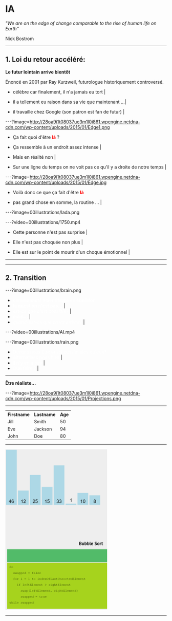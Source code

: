 # IA

_"We are on the edge of change comparable to the rise of human life on Earth"_  

 Nick Bostrom





---

## 1. Loi du retour accéléré: 
**Le futur lointain arrive bientôt**

Énoncé en 2001 par Ray Kurzweil, futurologue historiquement controversé.  
<!-- .slide: data-autoslide="5000" -->
- célèbre car finalement, il n'a jamais eu tort | 
<!-- .slide: data-autoslide="1000" -->
- il a tellement eu raison dans sa vie que maintenant ...| 
<!-- .slide: data-autoslide="2000" -->
- il travaille chez Google (son patron est fan de futur) | 
<!-- .slide: data-autoslide="100000" -->







---?image=http://28oa9i1t08037ue3m1l0i861.wpengine.netdna-cdn.com/wp-content/uploads/2015/01/Edge1.png

<!-- .slide: data-autoslide="10000" -->
- Ça fait quoi d'être <span style="color:red">**là**</span> ?
<!-- .slide: data-autoslide="3000" -->
- Ça ressemble à un endroit assez intense |
<!-- .slide: data-autoslide="3000" -->
- Mais en réalité non |
<!-- .slide: data-autoslide="1000" -->
- Sur une ligne du temps on ne voit pas ce qu'il y a droite de notre temps |
<!-- .slide: data-autoslide="100000" -->








---?image=http://28oa9i1t08037ue3m1l0i861.wpengine.netdna-cdn.com/wp-content/uploads/2015/01/Edge.jpg
     
- Voilà donc ce que ça fait d'être <span style="color:red">**là**</span>
<!-- .slide: data-autoslide="3000" -->
- pas grand chose en somme, la routine ... |
<!-- .slide: data-autoslide="100000" -->







---?image=00illustrations/lada.png







---?video=00illustrations/1750.mp4

- Cette personne n'est pas surprise |
- Elle n'est pas choquée non plus |
  
- Elle est sur le point de mourir d'un choque émotionnel |

---








---



## 2. Transition

---?image=00illustrations/brain.png

- <span style="color:white">**communauté scientifique en ébulition**</span>
- <span style="color:white">**la question n'est pas...**</span>	     |
- <span style="color:white">*est-ce que c'est possible?*</span>      |
- <span style="color:white">**mais...**</span>			             |
- <span style="color:white">*quand-est-ce que ça va arriver?*</span> |

---?video=00illustrations/AI.mp4
<!-- .slide: data-autoslide="24500" -->

---?image=00illustrations/rain.png

- <span style="color:white">Devons nous être aussi péssimistes qu'eux?</span>
- <span style="color:white">Alternatives possibles</span>			 |
- <span style="color:white">il n'y en a pas</span>			     |
- <span style="color:white">Que faire ?</span>						 |

---

**Être réaliste...**

---?image=http://28oa9i1t08037ue3m1l0i861.wpengine.netdna-cdn.com/wp-content/uploads/2015/01/Projections.png

---
<!--exemple tableau progressif-->

<table>
  <tr>
    <th>Firstname</th>
    <th>Lastname</th> 
    <th>Age</th>
  </tr>
  <tr>
    <td>Jill</td>
    <td>Smith</td>
    <td>50</td>
  </tr>
  <tr class="fragment">
    <td>Eve</td>
    <td>Jackson</td>
    <td>94</td>
  </tr>
  <tr class="fragment">
    <td>John</td>
    <td>Doe</td>
    <td>80</td>
  </tr>
</table>

---

<!--exemple integration image-->

<img src="/00illustrations/triBulle-flag.gif" height="500">

---